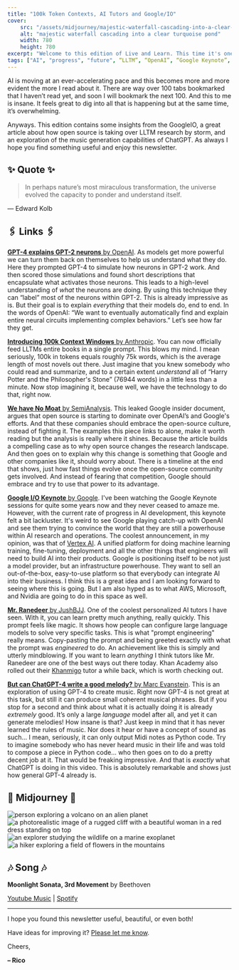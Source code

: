 ```yaml
---
title: "100k Token Contexts, AI Tutors and Google/IO"
cover:
    src: "/assets/midjourney/majestic-waterfall-cascading-into-a-clear-turquoise-pond.webp"
    alt: "majestic waterfall cascading into a clear turquoise pond"
    width: 780
    height: 780
excerpt: "Welcome to this edition of Live and Learn. This time it's one of those editions, where the amount of things that have happened recently is simply incomprehensible.  I cut out so much that I would have liked to include in this edition… And still, this one grew beyond the 4-5 links that I try to set myself as a soft limit."
tags: ["AI", "progress", "future", “LLTM”, “OpenAI”, “Google Keynote”, “Google”, “Vertex AI”, “Anthropic”, “GPT-4”, “AI tutors”, “generative AI”]
---
```


AI is moving at an ever-accelerating pace and this becomes more and more evident the more I read about it. There are way over 100 tabs bookmarked that I haven’t read yet, and soon I will bookmark the next 100. And this to me is insane. It feels great to dig into all that is happening but at the same time, it’s overwhelming. 
 
Anyways. This edition contains some insights from the GoogleIO, a great article about how open source is taking over LLTM research by storm, and an exploration of the music generation capabilities of ChatGPT. As always I hope you find something useful and enjoy this newsletter.

## ✨ Quote ✨

> In perhaps nature’s most miraculous transformation, the universe evolved the capacity to ponder and understand itself. 

— Edward Kolb

## 🖇️ Links 🖇️

[**GPT-4 explains GPT-2 neurons** by OpenAI](https://openai.com/research/language-models-can-explain-neurons-in-language-models). As models get more powerful we can turn them back on themselves to help us understand what they do. Here they prompted GPT-4 to simulate how neurons in GPT-2 work. And then scored those simulations and found short descriptions that encapsulate what activates those neurons. This leads to a high-level understanding of *what* the neurons are doing. By using this technique they can “label” most of the neurons within GPT-2. This is already impressive as is. But their goal is to explain *everything* that their models do, end to end. In the words of OpenAI: “We want to eventually automatically find and explain entire neural circuits implementing complex behaviors.” Let’s see how far they get. 

[**Introducing 100k Context Windows** by Anthropic](https://www.anthropic.com/index/100k-context-windows). You can now officially feed LLTMs entire books in a single prompt. This blows my mind. I mean seriously, 100k in tokens equals roughly 75k words, which is the average length of most novels out there. Just imagine that you knew somebody who could read and summarize, and to a certain extent *understand* all of “Harry Potter and the Philosopher's Stone” (76944 words) in a little less than a minute. Now stop imagining it, because well, we have the technology to do that, right now.

[**We have No Moat** by SemiAnalysis](https://www.semianalysis.com/p/google-we-have-no-moat-and-neither). This leaked Google insider document, argues that open source is starting to dominate over OpenAI’s and Google's efforts. And that these companies should embrace the open-source culture, instead of fighting it. The examples this piece links to alone, make it worth reading but the analysis is really where it shines. Because the article builds a compelling case as to why open source changes the research landscape. And then goes on to explain why this change is something that Google and other companies like it, should worry about. There is a timeline at the end that shows, just how fast things evolve once the open-source community gets involved. And instead of fearing that competition, Google should embrace and try to use that power to its advantage.

[**Google I/O Keynote** by Google](https://youtu.be/cNfINi5CNbY). I've been watching the Google Keynote sessions for quite some years now and they never ceased to amaze me. However, with the current rate of progress in AI development, this keynote felt a bit lackluster. It's weird to see Google playing catch-up with OpenAI and see them trying to convince the world that they are still a powerhouse within AI research and operations. The coolest announcement, in my opinion, was that of [Vertex AI](https://cloud.google.com/blog/products/ai-machine-learning/google-cloud-launches-vertex-ai-unified-platform-for-mlops?hl=en). A unified platform for doing machine learning training, fine-tuning, deployment and all the other things that engineers will need to build AI into their products. Google is positioning itself to be not just a model provider, but an infrastructure powerhouse. They want to sell an out-of-the-box, easy-to-use platform so that everybody can integrate AI into their business. I think this is a great idea and I am looking forward to seeing where this is going. But I am also hyped as to what AWS, Microsoft, and Nvidia are going to do in this space as well.  

[**Mr. Ranedeer** by JushBJJ](https://github.com/JushBJJ/Mr.-Ranedeer-AI-Tutor). One of the coolest personalized AI tutors I have seen. With it, you can learn pretty much anything, really quickly. This prompt feels like magic. It shows how people can configure large language models to solve very specific tasks. This is what "prompt engineering" really means. Copy-pasting the prompt and being greeted exactly with what the prompt was *engineered* to do. An achievement like this is simply and utterly mindblowing. If you want to learn *anything* I think tutors like Mr. Ranedeer are one of the best ways out there today. Khan Academy also rolled out their [Khanmigo](https://www.khanacademy.org/khan-labs)  tutor a while back, which is worth checking out.

[**But can ChatGPT-4 write a good melody?** by Marc Evanstein](https://www.youtube.com/watch?v=d_7EsKcn8nw). This is an exploration of using GPT-4 to create music. Right now GPT-4 is not great at this task, but still it can produce small coherent musical phrases. But if you stop for a second and think about what it is actually doing it is already *extremely* good. It’s only a large *language* model after all, and yet it can generate melodies! How insane is that? Just keep in mind that it has never learned the rules of music. Nor does it hear or have a concept of sound as such... I mean, seriously, it can only output Midi notes as Python code. Try to imagine somebody who has never heard music in their life and was told to compose a piece in Python code... who then goes on to do a pretty decent job at it. That would be freaking impressive. And that is *exactly* what ChatGPT is doing in this video. This is absolutely remarkable and shows just how general GPT-4 already is.

## 🌌 Midjourney 🌌

![person exploring a volcano on an alien planet](/assets/midjourney/person-exploring-a-volcano-on-an-alien-planet.webp)
![a photorealistic image of a rugged cliff with a beautiful woman in a red dress standing on top](/assets/midjourney/a-photorealistic-image-of-a-rugged-cliff-with-a-beautiful-woman-in-a-red-dress-standing-on-top.webp)
![an explorer studying the wildlife on a marine exoplanet](/assets/midjourney/an-explorer-studying-the-wildlife-on-a-marine-exoplanet.webp)
![a hiker exploring a field of flowers in the mountains](/assets/midjourney/a-hiker-exploring-a-field-of-flowers-in-the-mountains.webp)



## 🎶 Song 🎶

**Moonlight Sonata, 3rd Movement** by Beethoven

[Youtube Music](https://music.youtube.com/watch?v=BV7RkEL6oRc) | [Spotify](https://open.spotify.com/track/6jBT9MBVjX4kZ68IV6wHnH) 

---

I hope you found this newsletter useful, beautiful, or even both!

Have ideas for improving it? [Please let me know](https://airtable.com/shro1VeyG4lkNXkx2). 

Cheers,

**– Rico**
